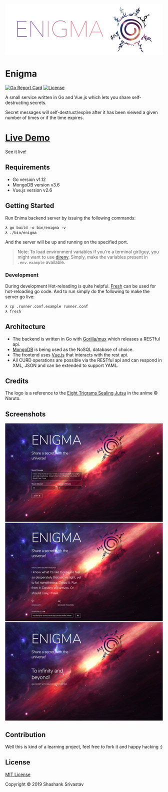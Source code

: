 
![Enigma Logo](./dist/static/images/enigma.png)


Enigma
======
[![Go Report Card](https://goreportcard.com/badge/github.com/shashankgroovy/enigma)](https://goreportcard.com/report/github.com/shashankgroovy/enigma)
[![License](https://img.shields.io/github/license/shashankgroovy/enigma)](https://github.com/shashankgroovy/enigma/blob/master/LICENSE)


A small service written in Go and Vue.js which lets you share self-destructing
secrets.

Secret messages will self-destruct/expire after it has been viewed a given
number of times or if the time expires.

# [Live Demo](https://enigma-secrets.herokuapp.com/)

See it live!

Requirements
------------
* Go version v1.12
* MongoDB version v3.6
* Vue.js version v2.6


Getting Started
---------------

Run Enima backend server by issuing the following commands:

```
λ go build -o bin/enigma -v
λ ./bin/enigma
```
And the server will be up and running on the specified port.

> Note:
> To load environment variables if you're a terminal girl/guy, you might want
> to use [direnv](https://direnv.net/). Simply, make the variables present in
> `.env.example` available.

### Development

During development Hot-reloading is quite helpful.
[Fresh](https://github.com/gravityblast/fresh) can be used for hot-reloading go
code. And to run simply do the following to make the server go live:

```
λ cp .runner.conf.example runner.conf
λ fresh
```
## Architecture

* The backend is written in Go with [Gorilla/mux](http://www.gorillatoolkit.org/pkg/mux)
  which releases a RESTful api.
* [MongoDB](https://github.com/mongodb/mongo-go-driver) is being used as the
  NoSQL database of choice.
* The frontend uses [Vue.js](https://vuejs.org/) that interacts with the rest
  api.
* All CURD operations are possible via the RESTful api and can respond in XML,
  JSON and can be extended to support YAML.

## Credits
The logo is a reference to the [Eight Trigrams Sealing Jutsu](https://naruto.fandom.com/wiki/Eight_Trigrams_Sealing_Style)
in the anime © Naruto.

## Screenshots
![Enigma - Share secret](./dist/static/images/scrot/share-secret.png)
![Enigma - Reveal secret](./dist/static/images/scrot/reveal-secret.png)
![Enigma - Lost secret](./dist/static/images/scrot/lost-secret.png)

## Contribution
Well this is kind of a learning project, feel free to fork it and happy hacking :)

## License
[MIT License](http://mit-license.org/)

Copyright © 2019 Shashank Srivastav

